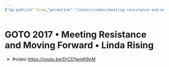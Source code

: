 ```yaml
---
{"dg-publish":true,"permalink":"/notes/videos/meeting-resistance-and-moving-forward/","dgHomeLink":true,"dgPassFrontmatter":false,"dgShowBacklinks":true,"dgShowLocalGraph":true}
---
```


# GOTO 2017 • Meeting Resistance and Moving Forward • Linda Rising

- #video <https://youtu.be/DrCD1wmK9oM>
